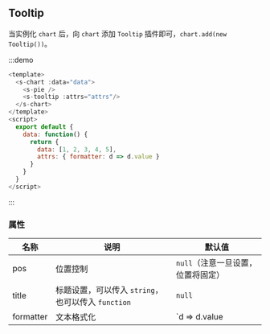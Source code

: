 ## Tooltip

当实例化 `chart` 后，向 `chart` 添加 `Tooltip` 插件即可，`chart.add(new Tooltip())`。

:::demo

```javascript
<template>
  <s-chart :data="data">
    <s-pie />
    <s-tooltip :attrs="attrs"/>
  </s-chart>
</template>
<script>
  export default {
    data: function() {
      return {
        data: [1, 2, 3, 4, 5],
        attrs: { formatter: d => d.value }
      }
    }
  }
</script>
```

:::

### 属性

| 名称      | 说明                                               | 默认值                             |
| --------- | -------------------------------------------------- | ---------------------------------- |
| pos       | 位置控制                                           | `null`（注意一旦设置，位置将固定） |
| title     | 标题设置，可以传入 `string`，也可以传入 `function` | `null`                             |
| formatter | 文本格式化                                         | `d => d.value || d`                |
